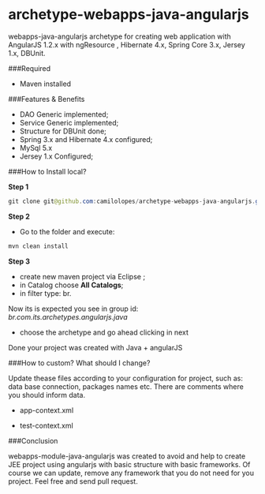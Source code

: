 archetype-webapps-java-angularjs
================================

webapps-java-angularjs archetype for creating web application with AngularJS 1.2.x with ngResource , Hibernate 4.x, Spring Core 3.x, Jersey 1.x, DBUnit.


###Required 

* Maven installed 

###Features & Benefits 

* DAO Generic implemented; 
* Service Generic implemented; 
* Structure for DBUnit done; 
* Spring 3.x and Hibernate 4.x configured; 
* MySql 5.x 
* Jersey 1.x Configured; 

###How to Install local?

**Step 1**

```java
git clone git@github.com:camilolopes/archetype-webapps-java-angularjs.git
```

**Step 2**

* Go to the folder and execute: 

```java
mvn clean install 
```

**Step 3**

* create new maven project via Eclipse ;
* in Catalog choose **All Catalogs**;
* in filter type: br.

Now its is expected you see in group id: *br.com.its.archetypes.angularjs.java*

* choose the archetype and go ahead clicking in next 

Done your project was created with Java + angularJS

###How to custom? What should I change? 

Update thease files according to your configuration for project, such as: data base connection, packages names etc. There are comments where you should inform data. 

* app-context.xml 

* test-context.xml


###Conclusion 

webapps-module-java-angularjs was created to avoid and help to create JEE project using angularjs with basic structure with basic frameworks. Of course we can update, remove any framework that you do not need for you project. Feel free and send pull request. 
